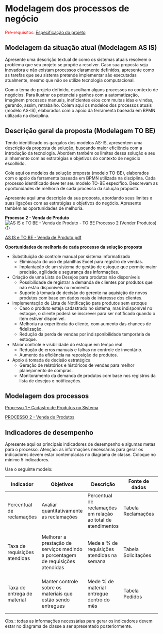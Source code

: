 # Modelagem dos processos de negócio

<span style="color:red">Pré-requisitos: <a href="02-Especificacao.md"> Especificação do projeto</a></span>



## Modelagem da situação atual (Modelagem AS IS)

Apresente uma descrição textual de como os sistemas atuais resolvem o problema que seu projeto se propõe a resolver. Caso sua proposta seja inovadora e não existam processos claramente definidos, apresente como as tarefas que seu sistema pretende implementar são executadas atualmente, mesmo que não se utilize tecnologia computacional.

Com o tema do projeto definido, escolham alguns processos no contexto de negócios. Para ilustrar os potenciais ganhos com a automatização, imaginem processos manuais, ineficientes e/ou com muitas idas e vindas, gerando, assim, retrabalho. Colem aqui os modelos dos processos atuais (modelo AS-IS), elaborados com o apoio da ferramenta baseada em BPMN utilizada na disciplina.

## Descrição geral da proposta (Modelagem TO BE)

Tendo identificado os gargalos dos modelos AS-IS, apresentem uma descrição da proposta de solução, buscando maior eficiência com a introdução da tecnologia. Abordem também os limites dessa solução e seu alinhamento com as estratégias e objetivos do contexto de negócio escolhido.

Cole aqui os modelos da solução proposta (modelo TO-BE), elaborados com o apoio da ferramenta baseada em BPMN utilizada na disciplina. Cada processo identificado deve ter seu modelo TO-BE específico. Descrevam as oportunidades de melhoria de cada processo da solução proposta.

Apresente aqui uma descrição da sua proposta, abordando seus limites e suas ligações com as estratégias e objetivos do negócio. Apresente também as oportunidades de melhoria.



**Processo 2 - Venda de Produto**
![AS IS e TO BE - Venda de Produto - TO BE Processo 2 (Vender Produtos) (1)](https://github.com/user-attachments/assets/5f75506b-0ed3-49ee-b524-52c16f2f8a16)


[AS IS e TO BE - Venda de Produto.pdf](https://github.com/user-attachments/files/19694499/AS.IS.e.TO.BE.-.Venda.de.Produto.pdf)

**Oportunidades de melhoria de cada processo da solução proposta**
- Substituição do controle manual por sistema informatizado
  - Eliminação do uso de planilhas Excel para registro de vendas.
  - Implantação de um sistema de gestão de estoque que permite maior precisão, agilidade e segurança das informações.
- Criação de uma Lista de Desejos para produtos não disponíveis
  - Possibilidade de registrar a demanda de clientes por produtos que não estão disponíveis no momento.
  - Suporte à tomada de decisão do gerente na aquisição de novos produtos com base em dados reais de interesse dos clientes.
- Implementação de Lista de Notificação para produtos sem estoque
  - Caso o produto esteja cadastrado no sistema, mas indisponível no estoque, o cliente poderá se inscrever para ser notificado quando o item estiver disponível.
  - Melhoria na experiência do cliente, com aumento das chances de fidelização.
  - Redução da perda de vendas por indisponibilidade temporária de estoque.
- Maior controle e visibilidade do estoque em tempo real
  - Redução de erros manuais e falhas no controle de inventário.
  - Aumento da eficiência na reposição de produtos.
- Apoio à tomada de decisão estratégica
  - Geração de relatórios e históricos de vendas para melhor planejamento de compras.
  - Monitoramento da demanda de produtos com base nos registros da lista de desejos e notificações. 


## Modelagem dos processos

[Processo 1 – Cadastro de Produtos no Sistema](docs/processes/processo-1-Cadastro_de_produtos_no_sistema.md)

[PROCESSO 2 - Venda de Produtos](./processes/processo-2-nome-do-processo.md "Detalhamento do processo 2.")


## Indicadores de desempenho

Apresente aqui os principais indicadores de desempenho e algumas metas para o processo. Atenção: as informações necessárias para gerar os indicadores devem estar contempladas no diagrama de classe. Coloque no mínimo 5 indicadores.

Use o seguinte modelo:

| **Indicador** | **Objetivos** | **Descrição** | **Fonte de dados** | **Fórmula de cálculo** |
| ---           | ---           | ---           | ---             | ---             |
| Percentual de reclamações | Avaliar quantitativamente as reclamações | Percentual de reclamações em relação ao total de atendimentos | Tabela Reclamações | número total de reclamações / número total de atendimentos |
| Taxa de requisições atendidas | Melhorar a prestação de serviços medindo a porcentagem de requisições atendidas| Mede a % de requisições atendidas na semana | Tabela Solicitações | (número de requisições atendidas / número total de requisições) * 100 |
| Taxa de entrega de material | Manter controle sobre os materiais que estão sendo entregues | Mede % de material entregue dentro do mês | Tabela Pedidos | (número de pedidos entregues / número total de pedidos) * 100 |


Obs.: todas as informações necessárias para gerar os indicadores devem estar no diagrama de classe a ser apresentado posteriormente.
